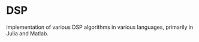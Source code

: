 # DSP
implementation of various DSP algorithms in various languages, primarily in Julia and Matlab.

